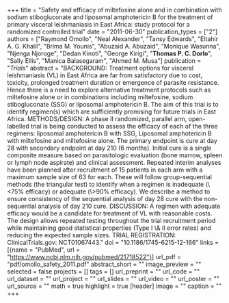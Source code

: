 +++
title = "Safety and efficacy of miltefosine alone and in combination with sodium stibogluconate and liposomal amphotericin B for the treatment of primary visceral leishmaniasis in East Africa: study protocol for a randomized controlled trial"
date = "2011-06-30"
publication_types = ["2"]
authors = ["Raymond Omollo", "Neal Alexander", "Tansy Edwards", "Eltahir A. G. Khalil", "Brima M. Younis", "Abuzaid A. Abuzaid", "Monique Wasunna", "Njenga Njoroge", "Dedan Kinoti", "George Kirigi", "**Thomas P. C. Dorlo**", "Sally Ellis", "Manica Balasegaram", "Ahmed M. Musa"]
publication = "_Trials_"
abstract = "BACKGROUND: Treatment options for visceral leishmaniasis (VL) in East Africa are far from satisfactory due to cost, toxicity, prolonged treatment duration or emergence of parasite resistance. Hence there is a need to explore alternative treatment protocols such as miltefosine alone or in combinations including miltefosine, sodium stibogluconate (SSG) or liposomal amphotericin B. The aim of this trial is to identify regimen(s) which are sufficiently promising for future trials in East Africa. METHODS/DESIGN: A phase II randomized, parallel arm, open-labelled trial is being conducted to assess the efficacy of each of the three regimens: liposomal amphotericin B with SSG, Liposomal amphotericin B with miltefosine and miltefosine alone. The primary endpoint is cure at day 28 with secondary endpoint at day 210 (6 months). Initial cure is a single composite measure based on parasitologic evaluation (bone marrow, spleen or lymph node aspirate) and clinical assessment. Repeated interim analyses have been planned after recruitment of 15 patients in each arm with a maximum sample size of 63 for each. These will follow group-sequential methods (the triangular test) to identify when a regimen is inadequate (\\<75% efficacy) or adequate (\\>90% efficacy). We describe a method to ensure consistency of the sequential analysis of day 28 cure with the non-sequential analysis of day 210 cure. DISCUSSION: A regimen with adequate efficacy would be a candidate for treatment of VL with reasonable costs. The design allows repeated testing throughout the trial recruitment period while maintaining good statistical properties (Type I \\& II error rates) and reducing the expected sample sizes. TRIAL REGISTRATION: ClinicalTrials.gov: NCT01067443."
doi = "10.1186/1745-6215-12-166"
links = [{name = "PubMed", url = "https://www.ncbi.nlm.nih.gov/pubmed/21718522"}]
url_pdf = "pdf/omollo_safety_2011.pdf"
abstract_short = ""
image_preview = ""
selected = false
projects = []
tags = []
url_preprint = ""
url_code = ""
url_dataset = ""
url_project = ""
url_slides = ""
url_video = ""
url_poster = ""
url_source = ""
math = true
highlight = true
[header]
image = ""
caption = ""
+++
